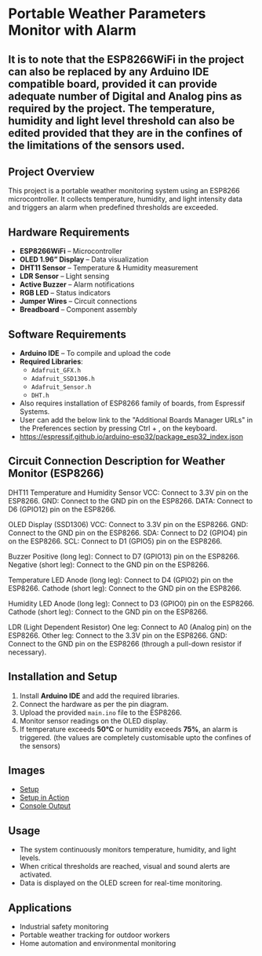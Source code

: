 # Portable Weather Parameters Monitor with Alarm
## It is to note that the ESP8266WiFi in the project can also be replaced by any Arduino IDE compatible board, provided it can provide adequate number of Digital and Analog pins as required by the project. The temperature, humidity and light level threshold can also be edited provided that they are in the confines of the limitations of the sensors used.

## Project Overview
This project is a portable weather monitoring system using an ESP8266 microcontroller. It collects temperature, humidity, and light intensity data and triggers an alarm when predefined thresholds are exceeded.

## Hardware Requirements
- **ESP8266WiFi** – Microcontroller
- **OLED 1.96” Display** – Data visualization
- **DHT11 Sensor** – Temperature & Humidity measurement
- **LDR Sensor** – Light sensing
- **Active Buzzer** – Alarm notifications
- **RGB LED** – Status indicators
- **Jumper Wires** – Circuit connections
- **Breadboard** – Component assembly

## Software Requirements
- **Arduino IDE** – To compile and upload the code
- **Required Libraries**:
  - `Adafruit_GFX.h`
  - `Adafruit_SSD1306.h`
  - `Adafruit_Sensor.h`
  - `DHT.h`
 - Also requires installation of ESP8266 family of boards, from Espressif Systems.
 - User can add the below link to the "Additional Boards Manager URLs" in the Preferences section by pressing Ctrl + , on the keyboard.
 - https://espressif.github.io/arduino-esp32/package_esp32_index.json
 
## Circuit Connection Description for Weather Monitor (ESP8266)
DHT11 Temperature and Humidity Sensor
VCC: Connect to 3.3V pin on the ESP8266.
GND: Connect to the GND pin on the ESP8266.
DATA: Connect to D6 (GPIO12) pin on the ESP8266.

OLED Display (SSD1306)
VCC: Connect to 3.3V pin on the ESP8266.
GND: Connect to the GND pin on the ESP8266.
SDA: Connect to D2 (GPIO4) pin on the ESP8266.
SCL: Connect to D1 (GPIO5) pin on the ESP8266.

Buzzer
Positive (long leg): Connect to D7 (GPIO13) pin on the ESP8266.
Negative (short leg): Connect to the GND pin on the ESP8266.

Temperature LED
Anode (long leg): Connect to D4 (GPIO2) pin on the ESP8266.
Cathode (short leg): Connect to the GND pin on the ESP8266.

Humidity LED
Anode (long leg): Connect to D3 (GPIO0) pin on the ESP8266.
Cathode (short leg): Connect to the GND pin on the ESP8266.

LDR (Light Dependent Resistor)
One leg: Connect to A0 (Analog pin) on the ESP8266.
Other leg: Connect to the 3.3V pin on the ESP8266.
GND: Connect to the GND pin on the ESP8266 (through a pull-down resistor if necessary).

## Installation and Setup
1. Install **Arduino IDE** and add the required libraries.
2. Connect the hardware as per the pin diagram.
3. Upload the provided `main.ino` file to the ESP8266.
4. Monitor sensor readings on the OLED display.
5. If temperature exceeds **50°C** or humidity exceeds **75%**, an alarm is triggered. (the values are completely customisable upto the confines of the sensors)

## Images
 - [Setup](https://github.com/smgoesonline/Portable-Weather-Monitor/blob/main/Portable-Weather-Monitor-image-setup.jpg)
 - [Setup in Action](https://github.com/smgoesonline/Portable-Weather-Monitor/blob/main/Portable-Weather-Monitor-image-working.jpg)
 - [Console Output](https://github.com/smgoesonline/Portable-Weather-Monitor/blob/main/Portable-Weather-Monitor-image-console.jpg)

## Usage
- The system continuously monitors temperature, humidity, and light levels.
- When critical thresholds are reached, visual and sound alerts are activated.
- Data is displayed on the OLED screen for real-time monitoring.

## Applications
- Industrial safety monitoring
- Portable weather tracking for outdoor workers
- Home automation and environmental monitoring



